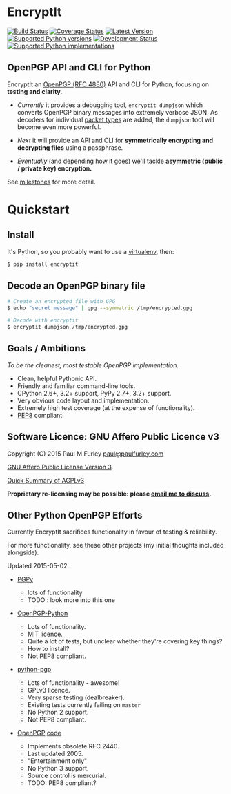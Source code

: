 # EncryptIt

[![Build Status](https://travis-ci.org/paulfurley/encryptit.svg?branch=master)](https://travis-ci.org/paulfurley/encryptit)
[![Coverage Status](https://coveralls.io/repos/paulfurley/encryptit/badge.svg)](https://coveralls.io/r/paulfurley/encryptit)
[![Latest Version](https://pypip.in/version/encryptit/badge.svg)](https://pypi.python.org/pypi/encryptit/)
[![Supported Python versions](https://pypip.in/py_versions/encryptit/badge.svg)](https://pypi.python.org/pypi/encryptit/)
[![Development Status](https://pypip.in/status/encryptit/badge.svg)](https://pypi.python.org/pypi/encryptit/)
[![Supported Python implementations](https://pypip.in/implementation/encryptit/badge.svg)](https://pypi.python.org/pypi/encryptit/)

## OpenPGP API and CLI for Python

EncryptIt an [OpenPGP (RFC 4880)](https://tools.ietf.org/html/rfc4880) API and
CLI for Python, focusing on **testing and clarity**.

- *Currently* it provides a debugging tool, `encryptit dumpjson` which converts
OpenPGP binary messages into extremely verbose JSON. As decoders for individual [packet
types](https://tools.ietf.org/html/rfc4880#section-5) are added, the `dumpjson`
tool will become even more powerful.

- *Next* it will provide an API and CLI for **symmetrically encrypting and
decrypting files** using a passphrase.

- *Eventually* (and depending how it goes) we'll tackle **asymmetric (public / private key) encryption.**

See [milestones](https://github.com/paulfurley/encryptit/milestones) for more detail.


# Quickstart

## Install

It's Python, so you probably want to use a [virtualenv](https://virtualenv.pypa.io/en/latest/), then:

```sh
$ pip install encryptit
```

## Decode an OpenPGP binary file

```sh
# Create an encrypted file with GPG
$ echo "secret message" | gpg --symmetric /tmp/encrypted.gpg

# Decode with encryptit
$ encryptit dumpjson /tmp/encrypted.gpg
```

## Goals / Ambitions

*To be the cleanest, most testable OpenPGP implementation.*

- Clean, helpful Pythonic API.
- Friendly and familiar command-line tools.
- CPython 2.6+, 3.2+ support, PyPy 2.7+, 3.2+ support.
- Very obvious code layout and implementation.
- Extremely high test coverage (at the expense of functionality).
- [PEP8](https://www.python.org/dev/peps/pep-0008/) compliant.


## Software Licence: GNU Affero Public Licence v3

Copyright (C) 2015 Paul M Furley [paul@paulfurley.com](mailto:paul@paulfurley.com)

[GNU Affero Public License Version 3](https://www.gnu.org/licenses/agpl-3.0.html).

[Quick Summary of AGPLv3](https://tldrlegal.com/license/gnu-affero-general-public-license-v3-%28agpl-3.0%29)

**Proprietary re-licensing may be possible: please [email me to discuss](mailto:paul@paulfurley.com).**

## Other Python OpenPGP Efforts

Currently EncryptIt sacrifices functionality in favour of testing & reliability.

For more functionality, see these other projects (my initial thoughts included
alongside).

Updated 2015-05-02.

- [PGPy](https://github.com/SecurityInnovation/PGPy)

  - lots of functionality
  - TODO : look more into this one

- [OpenPGP-Python](https://github.com/singpolyma/OpenPGP-Python)

  - Lots of functionality.
  - MIT licence.
  - Quite a lot of tests, but unclear whether they're covering key things?
  - How to install?
  - Not PEP8 compliant.

- [python-pgp](https://github.com/mitchellrj/python-pgp)

  - Lots of functionality - awesome!
  - GPLv3 licence.
  - Very sparse testing (dealbreaker).
  - Existing tests currently failing on `master`
  - No Python 2 support.
  - Not PEP8 compliant.

- [OpenPGP](https://pypi.python.org/pypi/OpenPGP) [code](https://bitbucket.org/sourpoi/python-openpgp-2440/)

  - Implements obsolete RFC 2440.
  - Last updated 2005.
  - "Entertainment only"
  - No Python 3 support.
  - Source control is mercurial.
  - TODO: PEP8 compliant?
